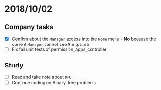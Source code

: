 # 2018/10/02

## Company tasks
- [x] Confirm about the `Manager` access into the `Home` menu - **No** because the current `Manager` cannot see the tps_db
- [ ] Fix fail unit tests of permission_apps_controller

## Study
- [ ] Read and take note about `RFC`
- [ ] Continue coding on Binary Tree problems
